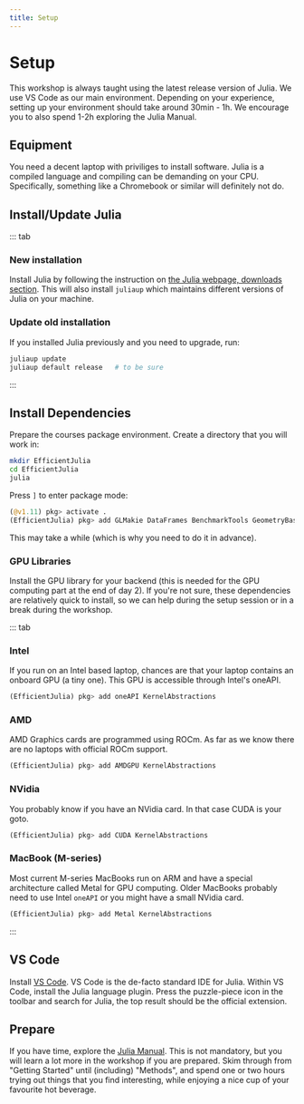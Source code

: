 ```yaml
---
title: Setup
---
```


# Setup

This workshop is always taught using the latest release version of Julia. We use VS Code as our main environment. Depending on your experience, setting up your environment should take around 30min - 1h. We encourage you to also spend 1-2h exploring the Julia Manual.

## Equipment

You need a decent laptop with priviliges to install software. Julia is a compiled language and compiling can be demanding on your CPU. Specifically, something like a Chromebook or similar will definitely not do.

## Install/Update Julia

::: tab

### New installation
Install Julia by following the instruction on [the Julia webpage, downloads section](https://julialang.org/downloads/). This will also install `juliaup` which maintains different versions of Julia on your machine.

### Update old installation
If you installed Julia previously and you need to upgrade, run:

```bash
juliaup update
juliaup default release   # to be sure
```
:::

## Install Dependencies

Prepare the courses package environment. Create a directory that you will work in:

```bash
mkdir EfficientJulia
cd EfficientJulia
julia
```

Press `]` to enter package mode:

```julia
(@v1.11) pkg> activate .
(EfficientJulia) pkg> add GLMakie DataFrames BenchmarkTools GeometryBasics IterTools Revise Unitful StaticArrays Images FileIO
```

This may take a while (which is why you need to do it in advance).

### GPU Libraries

Install the GPU library for your backend (this is needed for the GPU computing part at the end of day 2). If you're not sure, these dependencies are relatively quick to install, so we can help during the setup session or in a break during the workshop.

::: tab
### Intel
If you run on an Intel based laptop, chances are that your laptop contains an onboard GPU (a tiny one). This GPU is accessible through Intel's oneAPI.

```julia
(EfficientJulia) pkg> add oneAPI KernelAbstractions
```

### AMD
AMD Graphics cards are programmed using ROCm. As far as we know there are no laptops with official ROCm support.

```julia
(EfficientJulia) pkg> add AMDGPU KernelAbstractions
```

### NVidia
You probably know if you have an NVidia card. In that case CUDA is your goto.

```julia
(EfficientJulia) pkg> add CUDA KernelAbstractions
```

### MacBook (M-series)
Most current M-series MacBooks run on ARM and have a special architecture called Metal for GPU computing. Older MacBooks probably need to use Intel `oneAPI` or you might have a small NVidia card.

```julia
(EfficientJulia) pkg> add Metal KernelAbstractions
```
:::

## VS Code

Install [VS Code](https://code.visualstudio.com/). VS Code is the de-facto standard IDE for Julia. Within VS Code, install the Julia language plugin. Press the puzzle-piece icon in the toolbar and search for Julia, the top result should be the official extension.

## Prepare

If you have time, explore the [Julia Manual](https://docs.julialang.org/en/v1/). This is not mandatory, but you will learn a lot more in the workshop if you are prepared. Skim through from "Getting Started" until (including) "Methods", and spend one or two hours trying out things that you find interesting, while enjoying a nice cup of your favourite hot beverage.
